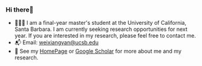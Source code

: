 ### Hi there👋

- 👨🏻‍💻 I am a final-year master's student at the University of California, Santa Barbara. I am currently seeking research opportunities for next year. If you are interested in my research, please feel free to contact me.
- 📬 Email: [weixiangyan@ucsb.edu](mailto:weixiangyan@ucsb.edu)
- 📃 See my [HomePage](https://weixiangyan.github.io/) or [Google Scholar](https://scholar.google.com/citations?user=SCHOLAR_ID&user=SsCHL58AAAAJ) for more about me and my research.
